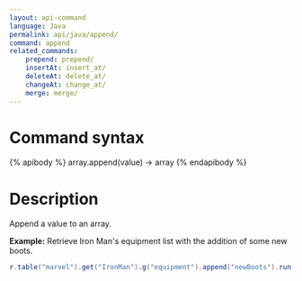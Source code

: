 ```yaml
---
layout: api-command
language: Java
permalink: api/java/append/
command: append
related_commands:
    prepend: prepend/
    insertAt: insert_at/
    deleteAt: delete_at/
    changeAt: change_at/
    merge: merge/
---
```

# Command syntax #

{% apibody %}
array.append(value) &rarr; array
{% endapibody %}

# Description #

Append a value to an array.

__Example:__ Retrieve Iron Man's equipment list with the addition of some new boots.

```java
r.table("marvel").get("IronMan").g("equipment").append("newBoots").run(conn);
```


